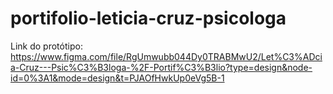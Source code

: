 # portifolio-leticia-cruz-psicologa

Link do protótipo:
https://www.figma.com/file/RgUmwubb044Dy0TRABMwU2/Let%C3%ADcia-Cruz---Psic%C3%B3loga-%2F-Portif%C3%B3lio?type=design&node-id=0%3A1&mode=design&t=PJAOfHwkUp0eVg5B-1
